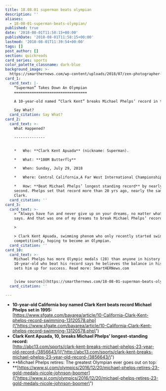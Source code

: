 ```yaml
---
title: 18.08.01 superman beats olympian
description: ''
aliases:
  - 18-08-01-superman-beats-olympian/
published: true
date: '2018-08-01T11:58:15+00:00'
publishDate: '2018-08-01T11:58:15+00:00'
lastmod: '2018-08-01T11:39:54+00:00'
tags: []
post_author: []
section: quickreads
card_series: sports
color_palette_classname: dark-blue
background_image: >-
  https://smarthernews.com/wp-content/uploads/2018/07/zen-photographer-343571-unsplash-scaled.jpg
card_1:
  card_text: |-
    “Superman” Takes Down An Olympian
    =================================

    A 10-year-old named “Clark Kent” breaks Michael Phelps’ record in the pool.

    Say What?
  card_citation: Say What?
card_2:
  card_text: >-
    What Happened?

    --------------


    *   Who: **Clark Kent Apuada** (nickname: Superman).

    *   What: **100M Butterfly**

    *   When: Sunday, July 29, 2018

    *   Where: Central California,A Far West International Championship.

    *   How: **Beat Michael Phelps’ longest standing record** by nearly a full
    second. Phelps set that record more than 20 yrs ago, nearly the same age as
    Clark.
  card_citation: ''
card_3:
  card_text: >-
    > “Always have fun and never give up on your dreams, no matter what anyone
    says. And that was one of my dreams to break Michael Phelps’ record.”

    > 

    > Clark Kent Apuada, swimming phenom who only recently started swimming
    competitively, hoping to become an Olympian.
  card_citation: ''
card_10:
  card_text: >-
    Michael Phelps has more Olympic medals (28) than anyone in history. The
    10-year-old who beat his record says he believes the balance in his life
    sets him up for success. Read more: SmartHERNews.com


    [view sources](https://smarthernews.com/18-08-01-superman-beats-olympian/)
  card_citation: ''

---
```

*   **10-year-old California boy named Clark Kent beats record Michael Phelps set in 1995:**  
    [https://www.sfgate.com/bayarea/article/10-California-Clark-Kent-phelps-record-swimming-13120578.php](\"https://www.sfgate.com/bayarea/article/10-California-Clark-Kent-phelps-record-swimming-13120578.php\")
*   **Clark Kent Apuada, 10, breaks Michael Phelps’ longest-standing record:**  
    [http://abc13.com/sports/clark-kent-breaks-michael-phelps-23-year-old-record-/3856643/](\"http://abc13.com/sports/clark-kent-breaks-michael-phelps-23-year-old-record-/3856643/\")
*   **Michael Phelps retires: The greatest Olympian ever goes out on top:  
    **[https://www.si.com/olympics/2016/12/20/michael-phelps-retires-23-gold-medals-nicole-johnson-boomer](\"https://www.si.com/olympics/2016/12/20/michael-phelps-retires-23-gold-medals-nicole-johnson-boomer\")